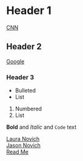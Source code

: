 # Header 1

[CNN](http://www.cnn.com)

## Header 2

[Google](http://www.google.com)

### Header 3

- Bulleted
- List

1. Numbered
2. List

**Bold** and _Italic_ and `Code` text

[Laura Novich](docs/laura-NovichCV.md)  
[Jason Novich](second-folder/jasonCV.md)  
[Read Me](docs/docs2/readme.md#readme)